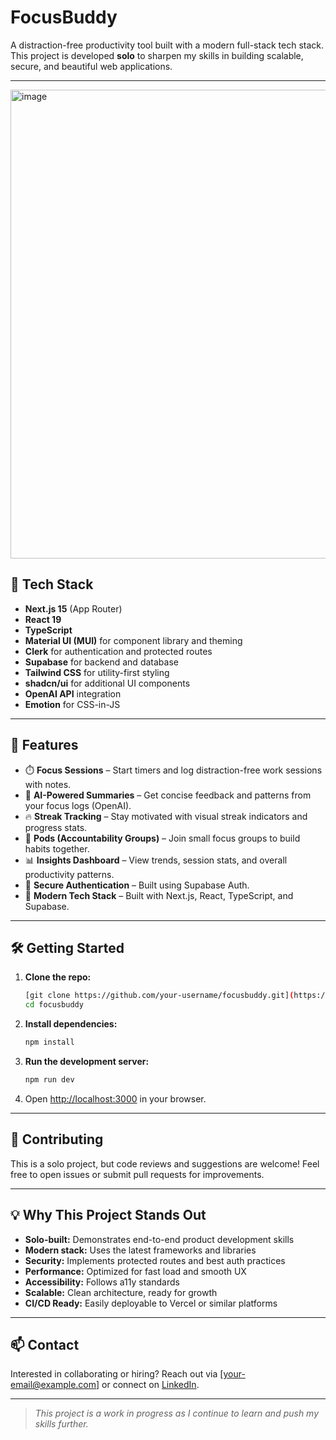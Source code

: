 # FocusBuddy

A distraction-free productivity tool built with a modern full-stack tech stack. This project is developed **solo** to sharpen my skills in building scalable, secure, and beautiful web applications.

---

<img width="2340" height="750" alt="image" src="https://github.com/user-attachments/assets/ef798377-9d36-4444-b902-cb887f4109a5" />



## 🚀 Tech Stack

- **Next.js 15** (App Router)
- **React 19**
- **TypeScript**
- **Material UI (MUI)** for component library and theming
- **Clerk** for authentication and protected routes
- **Supabase** for backend and database
- **Tailwind CSS** for utility-first styling
- **shadcn/ui** for additional UI components
- **OpenAI API** integration
- **Emotion** for CSS-in-JS

---

## 🚀 Features

- ⏱️ **Focus Sessions** – Start timers and log distraction-free work sessions with notes.
- 🧠 **AI-Powered Summaries** – Get concise feedback and patterns from your focus logs (OpenAI).
- 🔥 **Streak Tracking** – Stay motivated with visual streak indicators and progress stats.
- 👥 **Pods (Accountability Groups)** – Join small focus groups to build habits together.
- 📊 **Insights Dashboard** – View trends, session stats, and overall productivity patterns.
- 🔐 **Secure Authentication** – Built using Supabase Auth.
- 🧰 **Modern Tech Stack** – Built with Next.js, React, TypeScript, and Supabase.

---

## 🛠️ Getting Started

1. **Clone the repo:**
   ```bash
   [git clone https://github.com/your-username/focusbuddy.git](https://github.com/1ai7h/focusbuddy)
   cd focusbuddy
   ```
2. **Install dependencies:**
   ```bash
   npm install
   ```
3. **Run the development server:**
   ```bash
   npm run dev
   ```
4. Open [http://localhost:3000](http://localhost:3000) in your browser.

---

## 🤝 Contributing

This is a solo project, but code reviews and suggestions are welcome! Feel free to open issues or submit pull requests for improvements.

---

## 💡 Why This Project Stands Out

- **Solo-built:** Demonstrates end-to-end product development skills
- **Modern stack:** Uses the latest frameworks and libraries
- **Security:** Implements protected routes and best auth practices
- **Performance:** Optimized for fast load and smooth UX
- **Accessibility:** Follows a11y standards
- **Scalable:** Clean architecture, ready for growth
- **CI/CD Ready:** Easily deployable to Vercel or similar platforms

---

## 📫 Contact

Interested in collaborating or hiring? Reach out via [your-email@example.com] or connect on [LinkedIn](https://linkedin.com/in/your-profile).

---

> _This project is a work in progress as I continue to learn and push my skills further._
